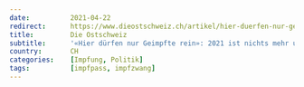 ```yaml
---
date:          2021-04-22
redirect:      https://www.dieostschweiz.ch/artikel/hier-duerfen-nur-geimpfte-rein-2021-ist-nichts-mehr-unmoeglich-qGag1d3
title:         Die Ostschweiz
subtitle:      '«Hier dürfen nur Geimpfte rein»: 2021 ist nichts mehr unmöglich'
country:       CH
categories:    [Impfung, Politik]
tags:          [impfpass, impfzwang]
---
```


